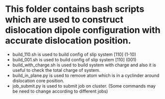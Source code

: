 This folder contains bash scripts which are used to construct dislocation dipole configuration with accurate dislocation position.
===================================================================================================================================

* build_110.sh is used to build config of slip system [110] (1-10)
* build_001.sh is used to build config of slip system [110] (001)
* build_with_charge.sh is used to build system with charge and also it is useful to check the total charge of system.
* build_in_plane.py is used to remove atom which is in a cyclinder around dislocation core position.
* job_submit.py is used to submit job on cluster. (Some commands may be need to change according to different jobs)
